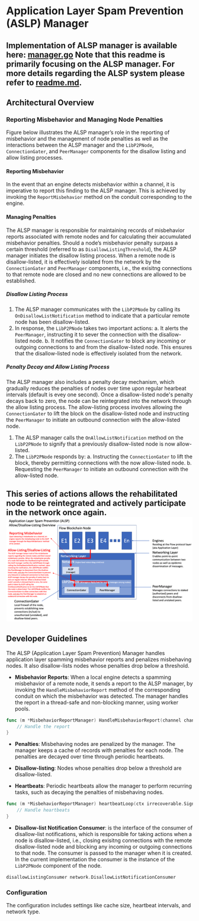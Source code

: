 # Application Layer Spam Prevention (ASLP) Manager
Implementation of ALSP manager is available here: [manager.go](manager.go)
Note that this readme is primarily focusing on the ALSP manager. For more details regarding the ALSP system please refer to [readme.md](..%2Freadme.md).
---
## Architectural Overview
### Reporting Misbehavior and Managing Node Penalties
Figure below illustrates the ALSP manager’s role in the reporting of misbehavior and the management of node penalties as
well as the interactions between the ALSP manager and the `LibP2PNode`, `ConnectionGater`, and `PeerManager` components for 
the disallow listing and allow listing processes.

#### Reporting Misbehavior
In the event that an engine detects misbehavior within a channel, 
it is imperative to report this finding to the ALSP manager. 
This is achieved by invoking the `ReportMisbehavior` method on the conduit corresponding to the engine.

#### Managing Penalties
The ALSP manager is responsible for maintaining records of misbehavior reports associated with
remote nodes and for calculating their accumulated misbehavior penalties. 
Should a node’s misbehavior penalty surpass a certain threshold 
(referred to as `DisallowListingThreshold`), the ALSP manager initiates the disallow listing process. When a remote node is disallow-listed,
it is effectively isolated from the network by the `ConnectionGater` and `PeerManager` components, i.e., the exisitng 
connections to that remote node are closed and no new connections are allowed to be established.

##### Disallow Listing Process
1. The ALSP manager communicates with the `LibP2PNode` by calling its `OnDisallowListNotification` method to indicate that a particular remote node has been disallow-listed.
2. In response, the `LibP2PNode` takes two important actions:
   a. It alerts the `PeerManager`, instructing it to sever the connection with the disallow-listed node.
   b. It notifies the `ConnectionGater` to block any incoming or outgoing connections to and from the disallow-listed node.
This ensures that the disallow-listed node is effectively isolated from the network.

##### Penalty Decay and Allow Listing Process
The ALSP manager also includes a penalty decay mechanism, which gradually reduces the penalties of nodes over time upon regular hearbeat intervals (default is evey one second).
Once a disallow-listed node's penalty decays back to zero, the node can be reintegrated into the network through the allow listing process. The allow-listing process involves allowing
the `ConnectionGater` to lift the block on the disallow-listed node and instructing the `PeerManager` to initiate an outbound connection with the allow-listed node.

1. The ALSP manager calls the `OnAllowListNotification` method on the `LibP2PNode` to signify that a previously disallow-listed node is now allow-listed.
2. The `LibP2PNode` responds by:
   a. Instructing the `ConnectionGater` to lift the block, thereby permitting connections with the now allow-listed node.
   b. Requesting the `PeerManager` to initiate an outbound connection with the allow-listed node.

This series of actions allows the rehabilitated node to be reintegrated and actively participate in the network once again.
![alsp-manager.png](alsp-manager.png)
---



## Developer Guidelines
The ALSP (Application Layer Spam Prevention) Manager handles application layer spamming misbehavior reports and penalizes misbehaving nodes. It also disallow-lists nodes whose penalties drop below a threshold.


- **Misbehavior Reports**: When a local engine detects a spamming misbehavior of a remote node, it sends a report to the ALSP manager, by invoking the `HandleMisbehaviorReport` method of the corresponding
conduit on which the misbehavior was detected. The manager handles the report in a thread-safe and non-blocking manner, using worker pools.

```go
func (m *MisbehaviorReportManager) HandleMisbehaviorReport(channel channels.Channel, report network.MisbehaviorReport) {
    // Handle the report
}
```

- **Penalties**: Misbehaving nodes are penalized by the manager. 
The manager keeps a cache of records with penalties for each node. 
The penalties are decayed over time through periodic heartbeats.

- **Disallow-listing**: Nodes whose penalties drop below a threshold are disallow-listed.

- **Heartbeats**: Periodic heartbeats allow the manager to perform recurring tasks, such as decaying the penalties of misbehaving nodes.
```go
func (m *MisbehaviorReportManager) heartbeatLoop(ctx irrecoverable.SignalerContext, interval time.Duration) {
    // Handle heartbeats
}
```

- **Disallow-list Notification Consumer**: is the interface of the consumer of disallow-list notifications, which is 
responsible for taking actions when a node is disallow-listed, i.e., closing exisitng connections with the remote disallow-listed 
node and blocking any incoming or outgoing connections to that node. The consumer is passed to the manager when it is created.
In the current implementation the consumer is the instance of the `LibP2PNode` component of the node.
```go
disallowListingConsumer network.DisallowListNotificationConsumer
```

### Configuration
The configuration includes settings like cache size, heartbeat intervals, and network type.